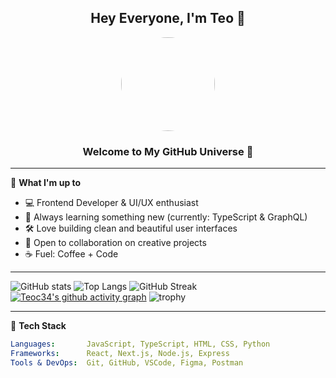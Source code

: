 <h2 align="center"> Hey Everyone, I'm Teo 👋</h2>

<p align="center">
  <img src="https://avatars.githubusercontent.com/u/teoc34?v=4" width="150" style="border-radius: 50%" />
</p>

<h3 align="center">Welcome to My GitHub Universe 🚀</h3>

---

🎯 **What I'm up to**
- 💻 Frontend Developer & UI/UX enthusiast
- 🌱 Always learning something new (currently: TypeScript & GraphQL)
- 🛠️ Love building clean and beautiful user interfaces
- 🤝 Open to collaboration on creative projects
- ☕ Fuel: Coffee + Code

---

![GitHub stats](https://github-readme-stats.vercel.app/api?username=teoc34&show_icons=true&theme=radical)
![Top Langs](https://github-readme-stats.vercel.app/api/top-langs/?username=teoc34&layout=compact&theme=radical)
![GitHub Streak](https://streak-stats.demolab.com?user=teoc34&theme=radical&border_radius=5)
[![Teoc34's github activity graph](https://github-readme-activity-graph.vercel.app/graph?username=teoc34)](https://github.com/ashutosh00710/github-readme-activity-graph)
![trophy](https://github-profile-trophy.vercel.app/?username=teoc34&theme=radical&row=1&column=6)

---


🧰 **Tech Stack**
```yaml
Languages:       JavaScript, TypeScript, HTML, CSS, Python  
Frameworks:      React, Next.js, Node.js, Express  
Tools & DevOps:  Git, GitHub, VSCode, Figma, Postman  
